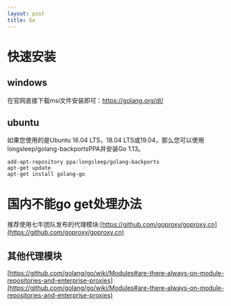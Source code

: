 ```yaml
---
layout: post
title: Go
---
```


# 快速安装

## windows

在官网直接下载msi文件安装即可：https://golang.org/dl/

## ubuntu

如果您使用的是Ubuntu 16.04 LTS，18.04 LTS或19.04，那么您可以使用longsleep/golang-backportsPPA并安装Go 1.13。

    add-apt-repository ppa:longsleep/golang-backports
    apt-get update
    apt-get install golang-go

# 国内不能go get处理办法

推荐使用七牛团队发布的代理模块:[https://github.com/goproxy/goproxy.cn](https://github.com/goproxy/goproxy.cn)


## 其他代理模块 

[https://github.com/golang/go/wiki/Modules#are-there-always-on-module-repositories-and-enterprise-proxies](https://github.com/golang/go/wiki/Modules#are-there-always-on-module-repositories-and-enterprise-proxies)

